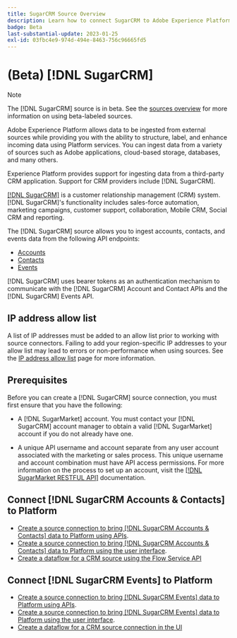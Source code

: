 ```yaml
---
title: SugarCRM Source Overview
description: Learn how to connect SugarCRM to Adobe Experience Platform using APIs or the user interface.
badge: Beta
last-substantial-update: 2023-01-25
exl-id: 03fbc4e9-974d-494e-8463-756c96665fd5
---
```

# (Beta) [!DNL SugarCRM]

>[!NOTE]
>
>The [!DNL SugarCRM] source is in beta. See the [sources overview](../../home.md#terms-and-conditions) for more information on using beta-labeled sources.

Adobe Experience Platform allows data to be ingested from external sources while providing you with the ability to structure, label, and enhance incoming data using Platform services. You can ingest data from a variety of sources such as Adobe applications, cloud-based storage, databases, and many others.

Experience Platform provides support for ingesting data from a third-party CRM application. Support for CRM providers include [!DNL SugarCRM].

[[!DNL SugarCRM]](https://www.sugarcrm.com/) is a customer relationship management (CRM) system. [!DNL SugarCRM]'s functionality includes sales-force automation, marketing campaigns, customer support, collaboration, Mobile CRM, Social CRM and reporting. 

The [!DNL SugarCRM] source allows you to ingest accounts, contacts, and events data from the following API endpoints:

* [Accounts](https://market.apidocs.sugarcrm.com/#b0aeb0cd-80ea-4688-8474-54e4873f32f3)
* [Contacts](https://market.apidocs.sugarcrm.com/#308c5025-9478-4de3-8a41-1fc3cff1d8d1)
* [Events](https://market.apidocs.sugarcrm.com/#516ec3b1-8e70-43d4-8bf2-38a2ae74c0a5)


[!DNL SugarCRM] uses bearer tokens as an authentication mechanism to communicate with the [!DNL SugarCRM] Account and Contact APIs and the [!DNL SugarCRM] Events API.

## IP address allow list

A list of IP addresses must be added to an allow list prior to working with source connectors. Failing to add your region-specific IP addresses to your allow list may lead to errors or non-performance when using sources. See the [IP address allow list](../../ip-address-allow-list.md) page for more information.

## Prerequisites

Before you can create a [!DNL SugarCRM] source connection, you must first ensure that you have the following:

* A [!DNL SugarMarket] account. You must contact your [!DNL SugarCRM] account manager to obtain a valid [!DNL SugarMarket] account if you do not already have one. 

* A unique API username and account separate from any user account associated with the marketing or sales process. This unique username and account combination must have API access permissions. For more information on the process to set up an account, visit the [[!DNL SugarMarket RESTFUL API]](https://market.apidocs.sugarcrm.com/#intro) documentation.

## Connect [!DNL SugarCRM Accounts & Contacts] to Platform

* [Create a source connection to bring [!DNL SugarCRM Accounts & Contacts] data to Platform using APIs](../../tutorials/api/create/crm/sugarcrm-accounts-contacts.md).
* [Create a source connection to bring [!DNL SugarCRM Accounts & Contacts] data to Platform using the user interface](../../tutorials/ui/create/crm/sugarcrm-accounts-contacts.md).
* [Create a dataflow for a CRM source using the Flow Service API](../../tutorials/api/collect/crm.md)


## Connect [!DNL SugarCRM Events] to Platform

* [Create a source connection to bring [!DNL SugarCRM Events] data to Platform using APIs](../../tutorials/api/create/crm/sugarcrm-events.md).
* [Create a source connection to bring [!DNL SugarCRM Events] data to Platform using the user interface](../../tutorials/ui/create/crm/sugarcrm-events.md).
* [Create a dataflow for a CRM source connection in the UI](../../tutorials/ui/dataflow/crm.md)

